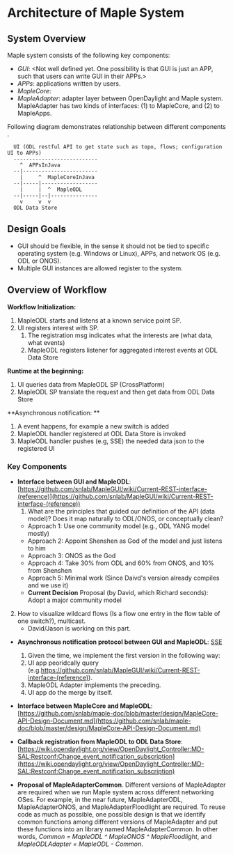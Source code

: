 # Architecture of Maple System


## System Overview

Maple system consists of the following key components:

* *GUI*: <Not well defined yet. One possibility is that GUI is just an APP, such that users can write GUI in their APPs.>
* *APPs*: applications written by users.
* *MapleCore*:
* *MapleAdapter<ODL>*: adapter layer between OpenDaylight and Maple system. MapleAdapter has two kinds of interfaces: (1) to MapleCore, and (2) to MapleApps.
  
Following diagram demonstrates relationship between different components .

      UI (ODL restful API to get state such as topo, flows; configuration UI to APPs)
      ---------------------------
        ^  APPsInJava
      --|------------------------
        |     ^  MapleCoreInJava
      --|-----|------------------
        |     |  ^  MapleODL
      --|-----|--|---------------
        v     v  v
      ODL Data Store


## Design Goals

* GUI should be flexible, in the sense it should not be tied to specific operating system (e.g. Windows or Linux), APPs, and network OS (e.g. ODL or ONOS).
* Multiple GUI instances are allowed register to the system.


## Overview of Workflow

**Workflow Initialization:**

1. MapleODL starts and listens at a known service point SP.
2. UI registers interest with SP.
    1. The registration msg indicates what the interests are (what data, what events)
    2. MapleODL registers listener for aggregated interest events at ODL Data Store

**Runtime at the beginning:**

1. UI queries data from MapleODL SP (CrossPlatform)
2. MapleODL SP translate the request and then get data from ODL Data Store

**Asynchronous notification: **

1. A event happens, for example a new switch is added
2. MapleODL handler registered at ODL Data Store is invoked
3. MapleODL handler pushes (e.g, SSE) the needed data json to the registered UI


### Key Components

* **Interface between GUI and MapleODL**: [https://github.com/snlab/MapleGUI/wiki/Current-REST-interface-(reference)](https://github.com/snlab/MapleGUI/wiki/Current-REST-interface-(reference))
  1. What are the principles that guided our definition of the API (data model)? Does it map naturally to ODL/ONOS, or conceptually clean?
    * Approach 1: Use one community model (e.g., ODL YANG model mostly)
    * Approach 2: Appoint Shenshen as God of the model and just listens to him
    * Approach 3: ONOS as the God
    * Approach 4: Take 30% from ODL and 60% from ONOS, and 10% from Shenshen
    * Approach 5: Minimal work (Since Daivd's version already compiles and we use it)
    * **Current Decision** Proposal (by David, which Richard seconds): Adopt a major community model

 2. How to visualize wildcard flows (Is a flow one entry in the flow table of one switch?), multicast.
    * David/Jason is working on this part.

* **Asynchronous notification protocol between GUI and MapleODL**: [SSE](http://www.w3.org/TR/eventsource/)
  1. Given the time, we implement the first version in the following way:
    1.  UI app peoridcally query (e.g.https://github.com/snlab/MapleGUI/wiki/Current-REST-interface-(reference)).
    2.  MapleODL Adapter implements the preceding.
    3.  UI app do the merge by itself.
  
* **Interface between MapleCore and MapleODL**: [https://github.com/snlab/maple-doc/blob/master/design/MapleCore-API-Design-Document.md](https://github.com/snlab/maple-doc/blob/master/design/MapleCore-API-Design-Document.md)

* **Callback registration from MapleODL to ODL Data Store**: [https://wiki.opendaylight.org/view/OpenDaylight_Controller:MD-SAL:Restconf:Change_event_notification_subscription](https://wiki.opendaylight.org/view/OpenDaylight_Controller:MD-SAL:Restconf:Change_event_notification_subscription)

* **Proposal of MapleAdapterCommon**. Different versions of MapleAdapter are required when we run Maple system across different networking OSes. For example, in the near future, MapleAdapterODL, MapleAdapterONOS, and MapleAdapterFloodlight are required. To reuse code as much as possible, one possible design is that we identify common functions among different versions of MapleAdapter and put these functions into an library named MapleAdapterCommon. In other words, *Common = MapleODL ^ MapleONOS ^ MapleFloodlight*, and *MapleODLAdapter = MapleODL - Common*.
